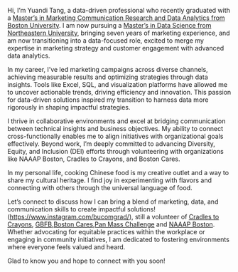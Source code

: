Hi, I’m Yuandi Tang, a data-driven professional who recently graduated with a [Master’s in Marketing Communication Research and Data Analytics from Boston University](https://www.bu.edu/com/academics/media-science/ms-in-media-science-marketing-communication-research/). I am now pursuing a [Master’s in Data Science from Northeastern University](https://graduate.northeastern.edu/program/master-of-science-in-data-science-boston-5256/), bringing seven years of marketing experience, and am now transitioning into a data-focused role, excited to merge my expertise in marketing strategy and customer engagement with advanced data analytics.

In my career, I’ve led marketing campaigns across diverse channels, achieving measurable results and optimizing strategies through data insights. Tools like Excel, SQL, and visualization platforms have allowed me to uncover actionable trends, driving efficiency and innovation. This passion for data-driven solutions inspired my transition to harness data more rigorously in shaping impactful strategies.

I thrive in collaborative environments and excel at bridging communication between technical insights and business objectives. My ability to connect cross-functionally enables me to align initiatives with organizational goals effectively. Beyond work, I’m deeply committed to advancing Diversity, Equity, and Inclusion (DEI) efforts through volunteering with organizations like NAAAP Boston, Cradles to Crayons, and Boston Cares.

In my personal life, cooking Chinese food is my creative outlet and a way to share my cultural heritage. I find joy in experimenting with flavors and connecting with others through the universal language of food.

Let’s connect to discuss how I can bring a blend of marketing, data, and communication skills to create impactful solutions!(https://www.instagram.com/bucomgrad/), still a volunteer of [Cradles to Crayons](https://www.cradlestocrayons.org/), [GBFB](https://www.gbfb.org/),[Boston Cares](https://www.bostoncares.org/),[Pan Mass Challenge](pmc.org) and [NAAAP Boston](https://www.naaapboston.org/). Whether advocating for equitable practices within the workplace or engaging in community initiatives, I am dedicated to fostering environments where everyone feels valued and heard.

Glad to know you and hope to connect with you soon!
